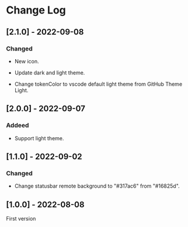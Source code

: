 # Change Log

## [2.1.0] - 2022-09-08

### Changed

- New icon.

- Update dark and light theme.

- Change tokenColor to vscode default light theme from GitHub Theme Light.

## [2.0.0] - 2022-09-07

### Addeed

- Support light theme.

## [1.1.0] - 2022-09-02

### Changed

- Change statusbar remote background to "#317ac6" from "#16825d".

## [1.0.0] - 2022-08-08

First version